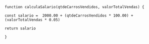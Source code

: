 ```function calculaSalario(qtdeCarrosVendidos, valorTotalVendas) {```

```const salario =  2000.00 + (qtdeCarrosVendidos * 100.00) + (valorTotalVendas * 0.05)```

```return salario```

```}```